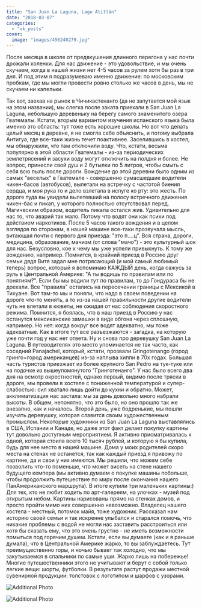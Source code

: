 ```yaml
---
title: "San Juan La Laguna, Lago Atitlán"
date: "2018-03-07"
categories: 
  - "vk_posts"
cover:
  image: "images/456240279.jpg"
---
```


После месяца в школе от предвкушения длинного перегона у нас почти дрожали коленки. Для нас движение - это удовольствие, и мы очень скучаем, когда в нашей жизни нет 4-5 часов за рулем хотя бы раз в три дня. И под этим я подразумеваю именно движение: по московским пробкам, где мы могли провести ровно столько же часов в день, мы не скучаем ни капельки.

<!--more-->

Так вот, заехав на рынок в Чичикастенанго (да не запутается мой язык на этом названии), мы слегка после заката приехали в San Juan La Laguna, небольшую деревеньку на берегу самого знаменитого озера Гватемалы. Кстати, вторым вариантом изучения испанского языка была именно это область: тут тоже есть хорошие школы. Но вот что делать целый месяц в деревне, я не смогла себе объяснить, и потому выбрала Антигуа, где все-таки жизнь течет поактивнее. Заселившись в хостел, мы обнаружили, что там отключили воду. Что, кстати, весьма популярно в этой области Гватемалы - из-за периодических землетрясений и засухи воду могут отключить на полдня и более. Не вопрос, принесли свой душ и 2 бутылки по 5 литров, чтобы смыть с себя всю пыль после дороги. Вождение до этой деревни было одним из самых "веселых" в Гватемале - совершенно сумасшедшие водители чикен-басов (автобусов), вылетали на встречку с частотой биения сердца, и моя рука то и дело взлетала в испуге ко рту: это жесть. По дороге туда вы увидели вылетевший на полосу встречного движения чикен-бас и пикап, у которого полностью отсутствовал перед. Магическим образом, водитель пикапа остался жив. Удивительно для нас то, что аварий так мало. Потому что водят они как психи под действием наркотиков. После 5 часов такого вождения и в целом взглядов по сторонам, в нашей машине все-таки прозвучала мысль, витающая почти с первого дня приезда: "это п....ц". Вся страна, дороги, медицина, образование, мачизм (от слова "мачо") - это культурный шок для нас. Безусловно, кое к чему мы уже успели привыкнуть. К тому же вождению, например. Помнится, в крайний приезд в Россию друг семьи дядя Витя задал мне потрясающий (и мой самый любимый теперь) вопрос, который я вспоминаю КАЖДЫЙ день, когда сажусь за руль в Центральной Америке: "А ты водишь по правилам или по понятиям?". Если бы мы водили тут по правилам, то до Гондураса бы не доехали. Все "правила" остались на пересечении границы с Мексикой в Тихуане. Вот там-то мы и поняли, что надо в своем поведении на дороге что-то менять, а то из-за нашей правильности другие водители чуть не влетали в кюветы, не ожидая от нас соблюдения скоростного режима. Помнится, я боялась, что в наш приезд в Россию у нас останутся мексиканские замашки в виде обгона через сплошную, например. Но нет: когда вокруг все водят адекватно, мы тоже адекватные. Как в итоге тут все разъезжаются - загадка, на которую уже почти год у нас нет ответа. Ну и снова про деревушку San Juan La Laguna. В путеводителях это место упоминается не так часто, как соседний Panajachel, который, кстати, прозвали Gringotenango (город гринго=город американцев) из-за наплыва хиппи в 70х годах. Большая часть туристов приезжает из более крупного San Pedro на тук-туке или на лодочке из вышеупомянутого "Гринготенанго". У нас было всего два дня на осмотр окрестностей, однако первый, видимо после тряски в дороге, мы провели в хостеле с пониженной температурой и супер-слабостью: сил хватало лишь дойти до кухни и обратно. Может, акклиматизация нас застала: мы за день довольно много набрали высоты. В общем, непонятно, что это было, но оно прошло так же внезапно, как и началось. Второй день, уже бодренькие, мы пошли изучать деревушку, которая славится своим художественным промыслом. Некоторые художники из San Juan La Laguna выставлялись в США, Испании и Канаде, но даже этот факт делает покупку картины тут довольно доступным мероприятием. Я активно присматривалась к одной, которая стоила всего 10 тысяч рублей, и которую я бы купила, будь для нее место в нашей машине. Дома у моих родителей скоро места на стенах не останется, так как каждый приезд я привожу по картине, да и свои у них имеются. Мы решили, что можем себе позволить что-то поменьше, что может висеть на стене нашего будущего кемпера (мы активно думаем о покупке машины побольше, чтобы продолжить путешествие по миру после окончания нашего ПанАмериканского маршрута). В итоге купили три маленьких картины:) Для тех, кто не любит ходить по арт-галереям, на улочках - музей под открытым небом. Картины нарисованы прямо на стенках домов, и просто пройти мимо них совершенно невозможно. Владелец нашего хостела - местный, потомок майя, тоже художник. Рассказал нам историю своей семьи и так искренне улыбался и старался помочь, что никакие проблемы с водой не могли нас заставить расстроиться или хотя бы сказать ему, что это очень грустно - не иметь возможности помыться под горячим душем. Кстати, если вы думаете (как и я раньше думала), что в Центральной Америке жарко, то вы заблуждаетесь. Тут преимущественно горы, и ночью бывает так холодно, что мы закутываемся в спальники по самые уши. Жарко лишь на побережье! Многие путешественники этого не учитывают и берут с собой только легкие вещи: шорты, футболки. В результате растут продажи местной сувенирной продукции: толстовок с логотипом и шарфов с узорами.

![Additional Photo](https://vodpop.ru/wp-content/uploads/2023/07/456240280.jpg)

![Additional Photo](https://vodpop.ru/wp-content/uploads/2023/07/456240281.jpg)
